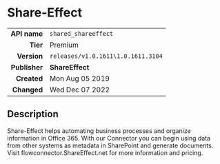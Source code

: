 # Share-Effect
| | |
|-:|-|
|**API name**|`shared_shareeffect`|
|**Tier**|Premium|
|**Version**|`releases/v1.0.1611\1.0.1611.3104`|
|**Publisher**|**ShareEffect**|
|**Created**|Mon Aug 05 2019|
|**Changed**|Wed Dec 07 2022|

## Description
Share-Effect helps automating business processes and organize information in Office 365. With our Connector you can begin using data from other systems as metadata in SharePoint and generate documents. Visit flowconnector.ShareEffect.net for more information and pricing.
